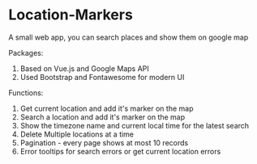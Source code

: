 # Location-Markers
A small web app, you can search places and show them on google map

Packages:
1. Based on Vue.js and Google Maps API
2. Used Bootstrap and Fontawesome for modern UI

Functions:
1. Get current location and add it's marker on the map
2. Search a location and add it's marker on the map
3. Show the timezone name and current local time for the latest search
4. Delete Multiple locations at a time
5. Pagination - every page shows at most 10 records
6. Error tooltips for search errors or get current location errors
